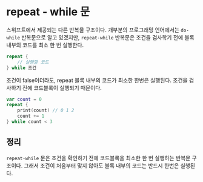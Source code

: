 # repeat - while 문

스위프트에서 제공되는 다른 반복물 구조이다.
개부분의 프로그래밍 언어에서는 `do-while` 반복문으로 알고 있겠지만, `repeat-while` 반복문은 조건을 검사학기 전에 블록 내부의 코드를 최소 한 번 실행한다.

```swift
repeat {
    // 실행할 코드
} while 조건
```

조건이 false이더라도, repeat 블록 내부의 코드가 최소한 한번은 실행된다.
조건을 검사하기 전에 코드블록이 실행되기 때문이다.

```swift
var count = 0
repeat {
    print(count) // 0 1 2
    count += 1
} while count < 3
```

## 정리

`repeat-while` 문은 조건을 확인하기 전에 코드블록을 최소한 한 번 실행하는 반복문 구조이다.
그래서 조건이 처음부터 맞지 않아도 블록 내부의 코드는 반드시 한번은 실행된다.